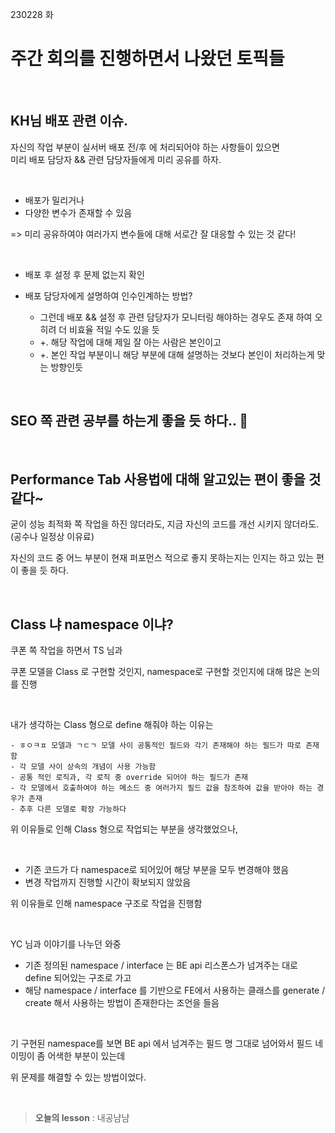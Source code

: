 230228 화

# 주간 회의를 진행하면서 나왔던 토픽들

&nbsp;

## KH님 배포 관련 이슈.

자신의 작업 부분이 실서버 배포 전/후 에 처리되어야 하는 사항들이 있으면    
미리 배포 담당자 && 관련 담당자들에게 미리 공유를 하자.

&nbsp;

- 배포가 밀리거나
- 다양한 변수가 존재할 수 있음

=> 미리 공유하여야 여러가지 변수들에 대해 서로간 잘 대응할 수 있는 것 같다!

&nbsp;

- 배포 후 설정 후 문제 없는지 확인

- 배포 담당자에게 설명하여 인수인계하는 방법?
    - 그런데 배포 && 설정 후 관련 담당자가 모니터링 해야하는 경우도 존재 하여 오히려 더 비효율 적일 수도 있을 듯
    - +. 해당 작업에 대해 제일 잘 아는 사람은 본인이고 
    - +. 본인 작업 부분이니 해당 부분에 대해 설명하는 것보다 본인이 처리하는게 맞는 방향인듯

&nbsp;
&nbsp;

## SEO 쪽 관련 공부를 하는게 좋을 듯 하다.. :thinking:

&nbsp;
&nbsp;

## Performance Tab 사용법에 대해 알고있는 편이 좋을 것 같다~

굳이 성능 최적화 쪽 작업을 하진 않더라도,
지금 자신의 코드를 개선 시키지 않더라도.(공수나 일정상 이유료)

자신의 코드 중 어느 부분이 현재 퍼포먼스 적으로 좋지 못하는지는 인지는 하고 있는 편이 좋을 듯 하다.

&nbsp;
&nbsp;

## Class 냐 namespace 이냐?

쿠폰 쪽 작업을 하면서 TS 님과 

쿠폰 모델을 Class 로 구현할 것인지, namespace로 구현할 것인지에 대해 많은 논의를 진행

&nbsp;

내가 생각하는 Class 형으로 define 해줘야 하는 이유는

```
- ㅎㅇㅋㅍ 모델과 ㄱㄷㄱ 모델 사이 공통적인 필드와 각기 존재해야 하는 필드가 따로 존재함
- 각 모델 사이 상속의 개념이 사용 가능함
- 공통 적인 로직과, 각 로직 중 override 되어야 하는 필드가 존재
- 각 모델에서 호출하여야 하는 메소드 중 여러가지 필드 값을 참조하여 값을 받아야 하는 경우가 존재
- 추후 다른 모델로 확장 가능하다
```

위 이유들로 인해 Class 형으로 작업되는 부분을 생각했었으나,


&nbsp;

- 기존 코드가 다 namespace로 되어있어 해당 부분을 모두 변경해야 했음
- 변경 작업까지 진행할 시간이 확보되지 않았음

위 이유들로 인해 namespace 구조로 작업을 진행함

&nbsp;

YC 님과 이야기를 나누던 와중

- 기존 정의된 namespace / interface 는 BE api 리스폰스가 넘겨주는 대로 define 되어있는 구조로 가고
- 해당 namespace / interface 를 기반으로 FE에서 사용하는 클래스를 generate / create 해서 사용하는 방법이 존재한다는 조언을 들음

&nbsp;

기 구현된 namespace를 보면 BE api 에서 넘겨주는 필드 명 그대로 넘어와서
필드 네이밍이 좀 어색한 부분이 있는데 

위 문제를 해결할 수 있는 방법이었다.

&nbsp;
&nbsp;

> **오늘의 lesson** : 내공냠냠


&nbsp;
&nbsp;
&nbsp;
